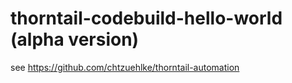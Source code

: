 # thorntail-codebuild-hello-world (alpha version)

see https://github.com/chtzuehlke/thorntail-automation
